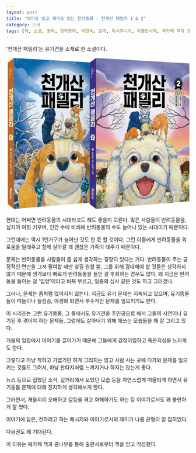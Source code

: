 ```yaml
---
layout: post
title: "의미도 있고 재미도 있는 창작동화 - 천개산 패밀리 1 & 2"
category: 도서
tags: [책, 소설, 동화, 창작동화, 박현숙, 길개, 특서주니어, 특별한서재, 북카페 책과 콩나무, 서평]
---
```


'천개산 패밀리'는
유기견을 소재로 한 소설이다.

![표지](/images/cheongaesan-family-1-2-book-h480.jpg)

현대는 어쩌면 반려동물의 시대라고도 해도 좋을지 모른다.
많은 사람들이 반려동물을, 심지어 여럿 키우며,
인간 수에 비례해 반려동물의 수도 늘어나 있는 시대이기 때문이다.

그런데에는 역시 1인가구가 늘어난 것도 한 몫 할 것이다.
그런 이들에게 반려동물을 외로움을 달래주고 함께 살아갈
꽤 괜찮은 가족이 돼주기 때문이다.

문제는 반려동물을 사람들이 좀 쉽게 생각하는 경향이 있다는 거다.
반려동물이 주는 긍정적인 면만을 그저 필여할 때만 찾길 원할 뿐,
그를 위해 감내해야 할 것들은 생각하지 않기 때문에
생각보다 빠르게 반려동물을 들인 걸 후회하는 경우도 많다.
왜 지금은 반려동물 들이는 걸 '입양'이라고 바꿔 부르고,
일종의 심사 같은 것도 하고 그러겠나.

그러나, 문제는 좀처럼 없어지지 않는다.
지금도 유기 문제는 지속되고 있으며,
유기동물들이 떠돌이나 들짐승, 야생화 되면서 부수적인 문제를 일으키기도 한다.

이 시리즈는 그런 유기동물, 그 중에서도 유기견을 주인공으로 해서
그들의 사연이나
유기된 후 겪어야 하는 문제들,
그럼에도 살아내기 위해 애쓰는 모습들을 꽤 잘 그리고 있다.

개들의 입장에서 이야기를 끌어가기 때문에
그들에게 감정이입하고
측은지심을 느끼게도 한다.

그렇다고 마냥 착하고 가엽기만 하게 그리지는 않고
사람 사는 곳에 다가와 문제를 일으키는 것들도 그려서,
마냥 판타지처럼 느껴지거나 하지는 않는게 좋다.

뉴스 등으로 접했던 소식,
길거리에서 보았던 모습 등을 자연스럽게 떠올리게 하면서
유기동물 문제에 대해 진지하게 생각해보게 한다.

그러면서, 개들끼리 오해하고 갈등을 겪고 화해하기도 하는 등
이야기로서도 꽤 볼만하게 잘 썼다.

이야기에 담은, 전하려고 하는 메시지와
이야기로서의 재미가 나름 균형이 잘 잡혀있다.

다음권도 꽤 기대된다.



<div class="im im-info">
이 리뷰는 북카페 책과 콩나무를 통해 출판사로부터 책을 받고 작성했다.
</div>
